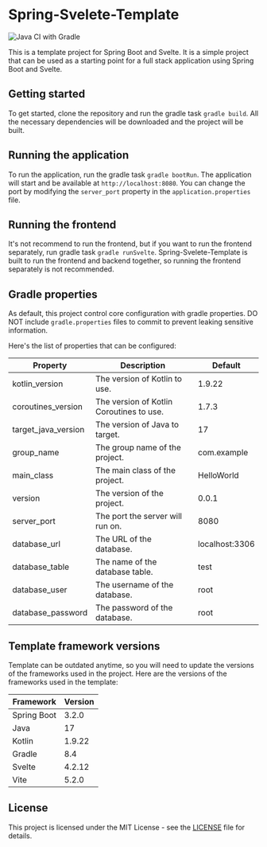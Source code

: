 # Spring-Svelete-Template 
![Java CI with Gradle](https://github.com/milkyway0308/Spring-Svelte-Template/actions/workflows/gradle.yml/badge.svg)

This is a template project for Spring Boot and Svelte. It is a simple project that can be used as a starting point for a
full stack application using Spring Boot and Svelte.

## Getting started

To get started, clone the repository and run the gradle task `gradle build`.
All the necessary dependencies will be downloaded and the project will be built.

## Running the application

To run the application, run the gradle task `gradle bootRun`.
The application will start and be available at `http://localhost:8080`.
You can change the port by modifying the `server_port` property in the `application.properties` file.

## Running the frontend

It's not recommend to run the frontend, but if you want to run the frontend separately, run gradle
task `gradle runSvelte`.
Spring-Svelete-Template is built to run the frontend and backend together, so running the frontend separately is not
recommended.

## Gradle properties

As default, this project control core configuration with gradle properties.
DO NOT include `gradle.properties` files to commit to prevent leaking sensitive information.

Here's the list of properties that can be configured:

| Property            | Description                              | Default        |
|---------------------|------------------------------------------|----------------|
| kotlin_version      | The version of Kotlin to use.            | 1.9.22         | 
| coroutines_version  | The version of Kotlin Coroutines to use. | 1.7.3          | 
| target_java_version | The version of Java to target.           | 17             | 
| group_name          | The group name of the project.           | com.example    |
| main_class          | The main class of the project.           | HelloWorld     |
| version             | The version of the project.              | 0.0.1          |
| server_port         | The port the server will run on.         | 8080           |
| database_url        | The URL of the database.                 | localhost:3306 |
| database_table      | The name of the database table.          | test           |
| database_user       | The username of the database.            | root           |
| database_password   | The password of the database.            | root           |

## Template framework versions

Template can be outdated anytime, so you will need to update the versions of the frameworks used in the project.
Here are the versions of the frameworks used in the template:

| Framework   | Version |
|-------------|---------|
| Spring Boot | 3.2.0   |
| Java        | 17      |
| Kotlin      | 1.9.22  |
| Gradle      | 8.4     |
| Svelte      | 4.2.12  |
| Vite        | 5.2.0   |

## License

This project is licensed under the MIT License - see the [LICENSE](LICENSE) file for details.